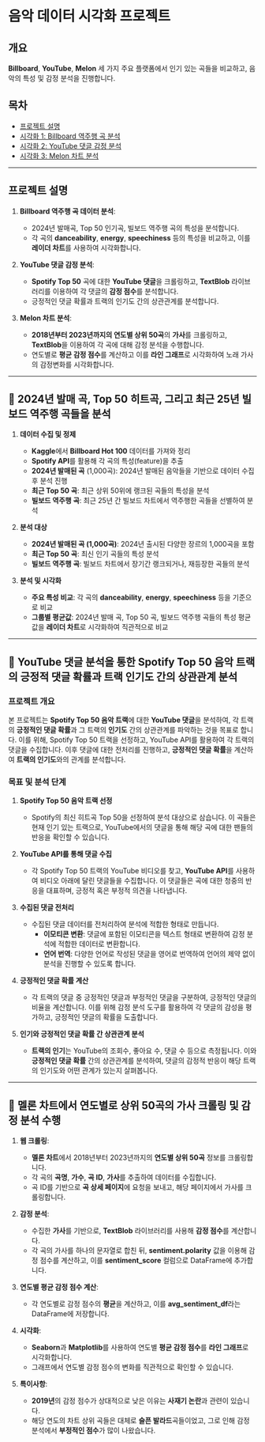 
# 음악 데이터 시각화 프로젝트

## 개요

**Billboard**, **YouTube**, **Melon** 세 가지 주요 플랫폼에서 인기 있는 곡들을 비교하고, 음악의 특성 및 감정 분석을 진행합니다. 
## 목차

- [프로젝트 설명](#프로젝트-설명)
- [시각화 1: Billboard 역주행 곡 분석](#시각화-1-billboard-데이터-분석)
- [시각화 2: YouTube 댓글 감정 분석](#시각화-2-youtube-댓글-감정-분석)
- [시각화 3: Melon 차트 분석](#시각화-3-melon-차트-분석)

---

## 프로젝트 설명


1. **Billboard 역주행 곡 데이터 분석**:
   - 2024년 발매곡, Top 50 인기곡, 빌보드 역주행 곡의 특성을 분석합니다.  
   - 각 곡의 **danceability**, **energy**, **speechiness** 등의 특성을 비교하고, 이를 **레이더 차트**를 사용하여 시각화합니다.

2. **YouTube 댓글 감정 분석**:
   - **Spotify Top 50** 곡에 대한 **YouTube 댓글**을 크롤링하고, **TextBlob** 라이브러리를 이용하여 각 댓글의 **감정 점수**를 분석합니다.  
   - 긍정적인 댓글 확률과 트랙의 인기도 간의 상관관계를 분석합니다.

3. **Melon 차트 분석**:
   - **2018년부터 2023년까지의 연도별 상위 50곡**의 **가사**를 크롤링하고, **TextBlob**을 이용하여 각 곡에 대해 감정 분석을 수행합니다.  
   - 연도별로 **평균 감정 점수**를 계산하고 이를 **라인 그래프**로 시각화하여 노래 가사의 감정변화를 시각화합니다.
  
---



## 🎵 **2024년 발매 곡, Top 50 히트곡, 그리고 최근 25년 빌보드 역주행 곡들을 분석**

1. **데이터 수집 및 정제**  
   - **Kaggle**에서 **Billboard Hot 100** 데이터를 가져와 정리  
   - **Spotify API**를 활용해 각 곡의 특성(feature)을 추출  
   - **2024년 발매된 곡** (1,000곡): 2024년 발매된 음악들을 기반으로 데이터 수집 후 분석 진행  
   - **최근 Top 50 곡**: 최근 상위 50위에 랭크된 곡들의 특성을 분석  
   - **빌보드 역주행 곡**: 최근 25년 간 빌보드 차트에서 역주행한 곡들을 선별하여 분석  

2. **분석 대상**  
   - **2024년 발매된 곡 (1,000곡)**: 2024년 출시된 다양한 장르의 1,000곡을 포함  
   - **최근 Top 50 곡**: 최신 인기 곡들의 특성 분석  
   - **빌보드 역주행 곡**: 빌보드 차트에서 장기간 랭크되거나, 재등장한 곡들의 분석  

3. **분석 및 시각화**  
   - **주요 특성 비교**: 각 곡의 **danceability**, **energy**, **speechiness** 등을 기준으로 비교  
   - **그룹별 평균값**: 2024년 발매 곡, Top 50 곡, 빌보드 역주행 곡들의 특성 평균값을 **레이더 차트**로 시각화하여 직관적으로 비교  


---

## 🎵 **YouTube 댓글 분석을 통한 Spotify Top 50 음악 트랙의 긍정적 댓글 확률과 트랙 인기도 간의 상관관계 분석**

### **프로젝트 개요**
본 프로젝트는 **Spotify Top 50 음악 트랙**에 대한 **YouTube 댓글**을 분석하여, 각 트랙의 **긍정적인 댓글 확률**과 그 트랙의 **인기도** 간의 상관관계를 파악하는 것을 목표로 합니다. 이를 위해, Spotify Top 50 트랙을 선정하고, YouTube API를 활용하여 각 트랙의 댓글을 수집합니다. 이후 댓글에 대한 전처리를 진행하고, **긍정적인 댓글 확률**을 계산하여 **트랙의 인기도**와의 관계를 분석합니다.

### **목표 및 분석 단계**
1. **Spotify Top 50 음악 트랙 선정**  
   - Spotify의 최신 히트곡 Top 50을 선정하여 분석 대상으로 삼습니다. 이 곡들은 현재 인기 있는 트랙으로, YouTube에서의 댓글을 통해 해당 곡에 대한 팬들의 반응을 확인할 수 있습니다.
   
2. **YouTube API를 통해 댓글 수집**  
   - 각 Spotify Top 50 트랙의 YouTube 비디오를 찾고, **YouTube API**를 사용하여 비디오 아래에 달린 댓글들을 수집합니다. 이 댓글들은 곡에 대한 청중의 반응을 대표하며, 긍정적 혹은 부정적 의견을 나타냅니다.
   
3. **수집된 댓글 전처리**  
   - 수집된 댓글 데이터를 전처리하여 분석에 적합한 형태로 만듭니다.  
     - **이모티콘 변환**: 댓글에 포함된 이모티콘을 텍스트 형태로 변환하여 감정 분석에 적합한 데이터로 변환합니다.
     - **언어 번역**: 다양한 언어로 작성된 댓글을 영어로 번역하여 언어의 제약 없이 분석을 진행할 수 있도록 합니다.
   
4. **긍정적인 댓글 확률 계산**  
   - 각 트랙의 댓글 중 긍정적인 댓글과 부정적인 댓글을 구분하여, 긍정적인 댓글의 비율을 계산합니다. 이를 위해 감정 분석 도구를 활용하여 각 댓글의 감성을 평가하고, 긍정적인 댓글의 확률을 도출합니다.
   
5. **인기와 긍정적인 댓글 확률 간 상관관계 분석**  
   - **트랙의 인기**는 YouTube의 조회수, 좋아요 수, 댓글 수 등으로 측정됩니다. 이와 **긍정적인 댓글 확률** 간의 상관관계를 분석하여, 댓글의 감정적 반응이 해당 트랙의 인기도와 어떤 관계가 있는지 살펴봅니다. 

---

## 🎵 **멜론 차트에서 연도별로 상위 50곡의 가사 크롤링 및 감정 분석 수행**

1. **웹 크롤링**:  
   - **멜론 차트**에서 2018년부터 2023년까지의 **연도별 상위 50곡** 정보를 크롤링합니다.  
   - 각 곡의 **곡명**, **가수**, **곡 ID**, **가사**를 추출하여 데이터를 수집합니다.  
   - 곡 ID를 기반으로 **곡 상세 페이지**에 요청을 보내고, 해당 페이지에서 가사를 크롤링합니다.

2. **감정 분석**:  
   - 수집한 **가사**를 기반으로, **TextBlob** 라이브러리를 사용해 **감정 점수**를 계산합니다.  
   - 각 곡의 가사를 하나의 문자열로 합친 뒤, **sentiment.polarity** 값을 이용해 감정 점수를 계산하고, 이를 **sentiment_score** 컬럼으로 DataFrame에 추가합니다.

3. **연도별 평균 감정 점수 계산**:  
   - 각 연도별로 감정 점수의 **평균**을 계산하고, 이를 **avg_sentiment_df**라는 DataFrame에 저장합니다.

4. **시각화**:  
   - **Seaborn**과 **Matplotlib**를 사용하여 연도별 **평균 감정 점수**를 **라인 그래프**로 시각화합니다.  
   - 그래프에서 연도별 감정 점수의 변화를 직관적으로 확인할 수 있습니다.

5. **특이사항**:  
   - **2019년**의 감정 점수가 상대적으로 낮은 이유는 **사재기 논란**과 관련이 있습니다.  
   - 해당 연도의 차트 상위 곡들은 대체로 **슬픈 발라드**곡들이었고, 그로 인해 감정 분석에서 **부정적인 점수**가 많이 나왔습니다.


